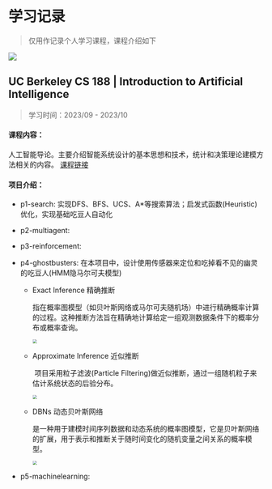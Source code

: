 # 学习记录

> 仅用作记录个人学习课程，课程介绍如下

![](https://p.ipic.vip/yrr3fk.png)

## UC Berkeley **CS 188** | Introduction to Artificial Intelligence

> 学习时间：2023/09 - 2023/10                                                                                                                   

#### 课程内容：

​	人工智能导论。主要介绍智能系统设计的基本思想和技术，统计和决策理论建模方法相关的内容。 [课程链接](https://inst.eecs.berkeley.edu/~cs188/fa18/)

#### 项目介绍：

- p1-search: 实现DFS、BFS、UCS、A*等搜索算法；启发式函数(Heuristic)优化，实现基础吃豆人自动化

- p2-multiagent: 

- p3-reinforcement:

- p4-ghostbusters:  在本项目中，设计使用传感器来定位和吃掉看不见的幽灵的吃豆人(HMM隐马尔可夫模型)

   - Exact Inference 精确推断

     ​	指在概率图模型（如贝叶斯网络或马尔可夫随机场）中进行精确概率计算的过程。这种推断方法旨在精确地计算给定一组观测数据条件下的概率分布或概率查询。

     <img src="https://p.ipic.vip/v9jpme.png" style="zoom:50%;" />

   - Approximate Inference 近似推断

     ​	项目采用粒子滤波(Particle Filtering)做近似推断，通过一组随机粒子来估计系统状态的后验分布。

     <img src="https://p.ipic.vip/jx33yn.png" style="zoom:50%;" />

   - DBNs 动态贝叶斯网络

     ​	是一种用于建模时间序列数据和动态系统的概率图模型，它是贝叶斯网络的扩展，用于表示和推断关于随时间变化的随机变量之间关系的概率模型。

     <img src="https://p.ipic.vip/kwnuo4.png" style="zoom:50%;" />

- p5-machinelearning: 

